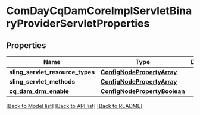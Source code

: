 # ComDayCqDamCoreImplServletBinaryProviderServletProperties

## Properties
Name | Type | Description | Notes
------------ | ------------- | ------------- | -------------
**sling_servlet_resource_types** | [**ConfigNodePropertyArray**](ConfigNodePropertyArray.md) |  | [optional] 
**sling_servlet_methods** | [**ConfigNodePropertyArray**](ConfigNodePropertyArray.md) |  | [optional] 
**cq_dam_drm_enable** | [**ConfigNodePropertyBoolean**](ConfigNodePropertyBoolean.md) |  | [optional] 

[[Back to Model list]](../README.md#documentation-for-models) [[Back to API list]](../README.md#documentation-for-api-endpoints) [[Back to README]](../README.md)


